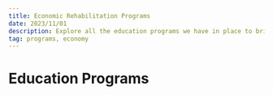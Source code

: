 ```yaml
---
title: Economic Rehabilitation Programs
date: 2023/11/01
description: Explore all the education programs we have in place to bring back kids and youths to normalcy.
tag: programs, economy
---
```


# Education Programs

